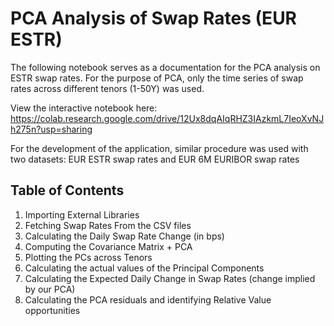 # PCA Analysis of Swap Rates (EUR ESTR)

The following notebook serves as a documentation for the PCA analysis on ESTR swap rates. For the purpose of PCA, only the time series of swap rates across different tenors (1-50Y) was used.

View the interactive notebook here: https://colab.research.google.com/drive/12Ux8dqAIqRHZ3IAzkmL7IeoXvNJh275n?usp=sharing 

For the development of the application, similar procedure was used with two datasets: EUR ESTR swap rates and EUR 6M EURIBOR swap rates

## Table of Contents

1. Importing External Libraries
2. Fetching Swap Rates From the CSV files
3. Calculating the Daily Swap Rate Change (in bps)
4. Computing the Covariance Matrix + PCA
5. Plotting the PCs across Tenors
6. Calculating the actual values of the Principal Components
7. Calculating the Expected Daily Change in Swap Rates (change implied by our PCA)
8. Calculating the PCA residuals and identifying Relative Value opportunities
